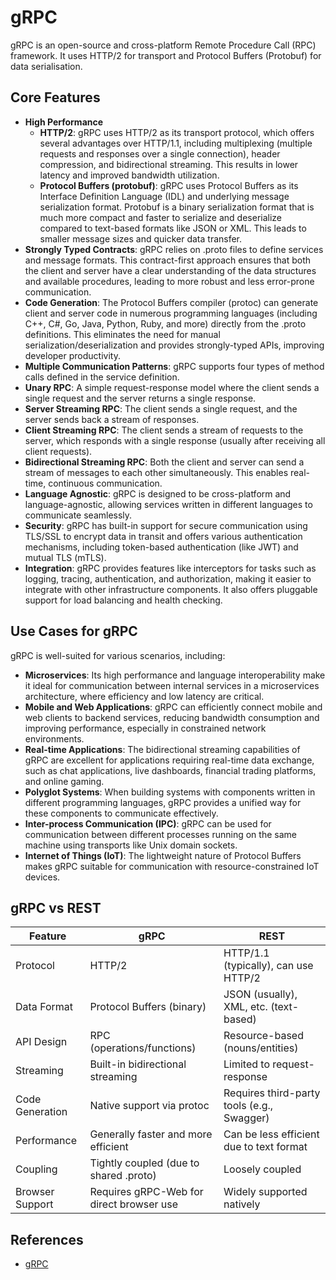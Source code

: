 # gRPC

gRPC is an open-source and cross-platform Remote Procedure Call (RPC) framework. It uses HTTP/2 for transport and Protocol Buffers (Protobuf) for data serialisation.

## Core Features

* **High Performance**
  * **HTTP/2**: gRPC uses HTTP/2 as its transport protocol, which offers several advantages over HTTP/1.1, including multiplexing (multiple requests and responses over a single connection), header compression, and bidirectional streaming. This results in lower latency and improved bandwidth utilization.
  * **Protocol Buffers (protobuf)**: gRPC uses Protocol Buffers as its Interface Definition Language (IDL) and underlying message serialization format. Protobuf is a binary serialization format that is much more compact and faster to serialize and deserialize compared to text-based formats like JSON or XML. This leads to smaller message sizes and quicker data transfer.
* **Strongly Typed Contracts**: gRPC relies on .proto files to define services and message formats. This contract-first approach ensures that both the client and server have a clear understanding of the data structures and available procedures, leading to more robust and less error-prone communication.
* **Code Generation**: The Protocol Buffers compiler (protoc) can generate client and server code in numerous programming languages (including C++, C#, Go, Java, Python, Ruby, and more) directly from the .proto definitions. This eliminates the need for manual serialization/deserialization and provides strongly-typed APIs, improving developer productivity.
* **Multiple Communication Patterns**: gRPC supports four types of method calls defined in the service definition.
* **Unary RPC**: A simple request-response model where the client sends a single request and the server returns a single response.
* **Server Streaming RPC**: The client sends a single request, and the server sends back a stream of responses.
* **Client Streaming RPC**: The client sends a stream of requests to the server, which responds with a single response (usually after receiving all client requests).
* **Bidirectional Streaming RPC**: Both the client and server can send a stream of messages to each other simultaneously. This enables real-time, continuous communication.
* **Language Agnostic**: gRPC is designed to be cross-platform and language-agnostic, allowing services written in different languages to communicate seamlessly.
* **Security**: gRPC has built-in support for secure communication using TLS/SSL to encrypt data in transit and offers various authentication mechanisms, including token-based authentication (like JWT) and mutual TLS (mTLS).
* **Integration**: gRPC provides features like interceptors for tasks such as logging, tracing, authentication, and authorization, making it easier to integrate with other infrastructure components. It also offers pluggable support for load balancing and health checking.

## Use Cases for gRPC

gRPC is well-suited for various scenarios, including:

* **Microservices**: Its high performance and language interoperability make it ideal for communication between internal services in a microservices architecture, where efficiency and low latency are critical.
* **Mobile and Web Applications**: gRPC can efficiently connect mobile and web clients to backend services, reducing bandwidth consumption and improving performance, especially in constrained network environments.
* **Real-time Applications**: The bidirectional streaming capabilities of gRPC are excellent for applications requiring real-time data exchange, such as chat applications, live dashboards, financial trading platforms, and online gaming.
* **Polyglot Systems**: When building systems with components written in different programming languages, gRPC provides a unified way for these components to communicate effectively.
* **Inter-process Communication (IPC)**: gRPC can be used for communication between different processes running on the same machine using transports like Unix domain sockets.
* **Internet of Things (IoT)**: The lightweight nature of Protocol Buffers makes gRPC suitable for communication with resource-constrained IoT devices.

## gRPC vs REST

| Feature | gRPC | REST |
| --- | --- | --- |
| Protocol | HTTP/2 | HTTP/1.1 (typically), can use HTTP/2 |
| Data Format | Protocol Buffers (binary) | JSON (usually), XML, etc. (text-based) |
| API Design | RPC (operations/functions) | Resource-based (nouns/entities) |
| Streaming | Built-in bidirectional streaming | Limited to request-response |
| Code Generation | Native support via protoc | Requires third-party tools (e.g., Swagger) |
| Performance | Generally faster and more efficient | Can be less efficient due to text format |
| Coupling | Tightly coupled (due to shared .proto) | Loosely coupled |
| Browser Support | Requires gRPC-Web for direct browser use | Widely supported natively |

## References

* [gRPC](https://grpc.io/docs/what-is-grpc/introduction/)
